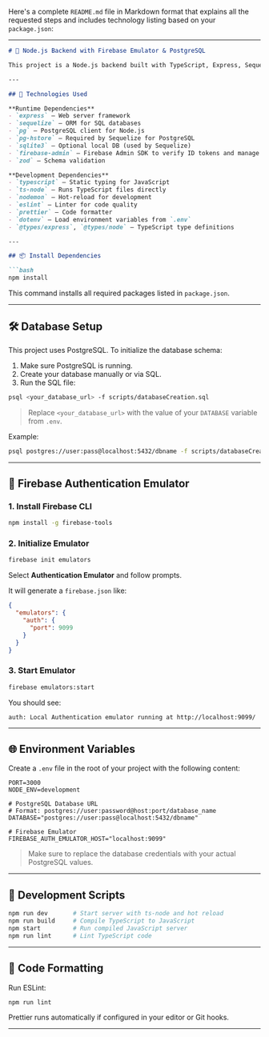 Here's a complete `README.md` file in Markdown format that explains all the requested steps and includes technology listing based on your `package.json`:

---

````md
# 🚀 Node.js Backend with Firebase Emulator & PostgreSQL

This project is a Node.js backend built with TypeScript, Express, Sequelize, and Firebase Authentication Emulator for local development and testing.

---

## 🧰 Technologies Used

**Runtime Dependencies**
- `express` — Web server framework
- `sequelize` — ORM for SQL databases
- `pg` — PostgreSQL client for Node.js
- `pg-hstore` — Required by Sequelize for PostgreSQL
- `sqlite3` — Optional local DB (used by Sequelize)
- `firebase-admin` — Firebase Admin SDK to verify ID tokens and manage users
- `zod` — Schema validation

**Development Dependencies**
- `typescript` — Static typing for JavaScript
- `ts-node` — Runs TypeScript files directly
- `nodemon` — Hot-reload for development
- `eslint` — Linter for code quality
- `prettier` — Code formatter
- `dotenv` — Load environment variables from `.env`
- `@types/express`, `@types/node` — TypeScript type definitions

---

## 📦 Install Dependencies

```bash
npm install
````

This command installs all required packages listed in `package.json`.

---

## 🛠️ Database Setup

This project uses PostgreSQL. To initialize the database schema:

1. Make sure PostgreSQL is running.
2. Create your database manually or via SQL.
3. Run the SQL file:

```bash
psql <your_database_url> -f scripts/databaseCreation.sql
```

> Replace `<your_database_url>` with the value of your `DATABASE` variable from `.env`.

Example:

```bash
psql postgres://user:pass@localhost:5432/dbname -f scripts/databaseCreation.sql
```

---

## 🔐 Firebase Authentication Emulator

### 1. Install Firebase CLI

```bash
npm install -g firebase-tools
```

### 2. Initialize Emulator

```bash
firebase init emulators
```

Select **Authentication Emulator** and follow prompts.

It will generate a `firebase.json` like:

```json
{
  "emulators": {
    "auth": {
      "port": 9099
    }
  }
}
```

### 3. Start Emulator

```bash
firebase emulators:start
```

You should see:

```
auth: Local Authentication emulator running at http://localhost:9099/
```

---

## 🌐 Environment Variables

Create a `.env` file in the root of your project with the following content:

```env
PORT=3000
NODE_ENV=development

# PostgreSQL Database URL
# Format: postgres://user:password@host:port/database_name
DATABASE="postgres://user:pass@localhost:5432/dbname"

# Firebase Emulator
FIREBASE_AUTH_EMULATOR_HOST="localhost:9099"
```

> Make sure to replace the database credentials with your actual PostgreSQL values.

---

## 🧪 Development Scripts

```bash
npm run dev       # Start server with ts-node and hot reload
npm run build     # Compile TypeScript to JavaScript
npm start         # Run compiled JavaScript server
npm run lint      # Lint TypeScript code
```

---

## 🧼 Code Formatting

Run ESLint:

```bash
npm run lint
```

Prettier runs automatically if configured in your editor or Git hooks.

---
